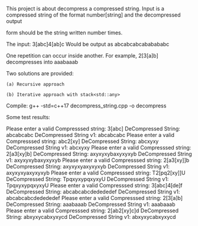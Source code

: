 This project is about decompress a compressed string. 
Input is a compressed string of the format number[string] and the decompressed output

form should be the string written number times.

The input: 3[abc]4[ab]c  Would be output as abcabcabcababababc

One repetition can occur inside another. For example, 2[3[a]b] decompresses into aaabaaab

 Two solutions are provided:
 
    (a) Recursive approach
    
    (b) Iterative approach with stack<std::any>
    

Compile: g++ -std=c++17 decompress_string.cpp -o decompress

Some test results:

Please enter a valid Compresssed string: 3[abc]
DeCompressed String: abcabcabc
DeCompressed String v1: abcabcabc
Please enter a valid Compresssed string: abc2[xy]
DeCompressed String: abcxyxy
DeCompressed String v1: abcxyxy
Please enter a valid Compresssed string: 2[a3[xy]b]
DeCompressed String: axyxyxybaxyxyxyb
DeCompressed String v1: axyxyxybaxyxyxyb
Please enter a valid Compresssed string: 2[a3[xy]]b
DeCompressed String: axyxyxyaxyxyxyb
DeCompressed String v1: axyxyxyaxyxyxyb
Please enter a valid Compresssed string: T2[pq2[xy]]U
DeCompressed String: TpqxyxypqxyxyU
DeCompressed String v1: TpqxyxypqxyxyU
Please enter a valid Compresssed string: 3[abc]4[de]f
DeCompressed String: abcabcabcdedededef
DeCompressed String v1: abcabcabcdedededef
Please enter a valid Compresssed string: 2[3[a]b]
DeCompressed String: aaabaaab
DeCompressed String v1: aaabaaab
Please enter a valid Compresssed string: 2[ab2[xy]c]d
DeCompressed String: abxyxycabxyxycd
DeCompressed String v1: abxyxycabxyxycd
